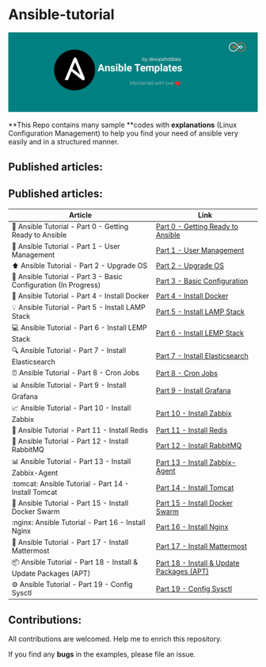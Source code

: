 # Ansible-tutorial

<p align="center">
 <img alt="Ansible Logo" src="image/banner.png">
</p>

**This Repo contains many sample **codes with **explanations** (Linux Configuration Management) to help you find your need of ansible very easily and in a structured manner.

## Published articles:

## Published articles:

| Article                                                                      | Link                                                                   |
| ---------------------------------------------------------------------------- | ---------------------------------------------------------------------- |
| :rocket: Ansible Tutorial - Part 0 - Getting Ready to Ansible                | [Part 0 - Getting Ready to Ansible](./part00-getting-ready/)           |
| :key: Ansible Tutorial - Part 1 - User Management                            | [Part 1 - User Management](./part01-create-user/)                      |
| :arrow_up: Ansible Tutorial - Part 2 - Upgrade OS                            | [Part 2 - Upgrade OS](./part02-update-linux/)                          |
| :construction: Ansible Tutorial - Part 3 - Basic Configuration (In Progress) | [Part 3 - Basic Configuration](#)                                      |
| :whale: Ansible Tutorial - Part 4 - Install Docker                           | [Part 4 - Install Docker](./part04-docker-install/)                    |
| :bulb: Ansible Tutorial - Part 5 - Install LAMP Stack                        | [Part 5 - Install LAMP Stack](./part05-lamp-stack-install/)            |
| :computer: Ansible Tutorial - Part 6 - Install LEMP Stack                    | [Part 6 - Install LEMP Stack](./part06-lemp-stack-install)             |
| :mag: Ansible Tutorial - Part 7 - Install Elasticsearch                      | [Part 7 - Install Elasticsearch](./part07-elasticsearch-install/)      |
| :alarm_clock: Ansible Tutorial - Part 8 - Cron Jobs                          | [Part 8 - Cron Jobs](./part08-create-cronjob/)                         |
| :bar_chart: Ansible Tutorial - Part 9 - Install Grafana                      | [Part 9 - Install Grafana](./part09-grafana-install)                   |
| :chart_with_upwards_trend: Ansible Tutorial - Part 10 - Install Zabbix       | [Part 10 - Install Zabbix](./part10-zabbix-install)                    |
| :arrows_counterclockwise: Ansible Tutorial - Part 11 - Install Redis         | [Part 11 - Install Redis](./part11-redis-install)                      |
| :rabbit2: Ansible Tutorial - Part 12 - Install RabbitMQ                      | [Part 12 - Install RabbitMQ](./part12-rabbitmq-install)                |
| :bar_chart: Ansible Tutorial - Part 13 - Install Zabbix-Agent                | [Part 13 - Install Zabbix-Agent](./part13-zabbix-agent-install)        |
| :tomcat: Ansible Tutorial - Part 14 - Install Tomcat                         | [Part 14 - Install Tomcat](./part14-tomcat-install)                    |
| :whale2: Ansible Tutorial - Part 15 - Install Docker Swarm                   | [Part 15 - Install Docker Swarm](./part15-docker-swarm-install)        |
| :nginx: Ansible Tutorial - Part 16 - Install Nginx                           | [Part 16 - Install Nginx](./part16-nginx-install)                      |
| :speech_balloon: Ansible Tutorial - Part 17 - Install Mattermost             | [Part 17 - Install Mattermost](./part17-mattermost-install)            |
| :package: Ansible Tutorial - Part 18 - Install & Update Packages (APT)       | [Part 18 - Install & Update Packages (APT)](./part18-package-manager/) |
| :gear: Ansible Tutorial - Part 19 - Config Sysctl                            | [Part 19 - Config Sysctl](./part19-config-sysctl/)                     |

## Contributions:

All contributions are welcomed. Help me to enrich this repository.

If you find any **bugs** in the examples, please file an issue.
